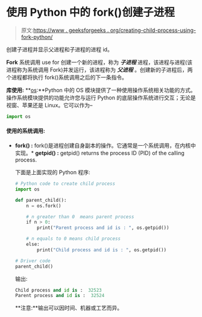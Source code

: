 # 使用 Python 中的 fork()创建子进程

> 原文:[https://www . geeksforgeeks . org/creating-child-process-using-fork-python/](https://www.geeksforgeeks.org/creating-child-process-using-fork-python/)

创建子进程并显示父进程和子进程的进程 id。

**Fork** 系统调用 use for 创建一个新的进程，称为 ***子进程*** 进程，该进程与进程(该进程称为系统调用 Fork)并发运行，该进程称为 ***父进程*** 。创建新的子进程后，两个进程都将执行 fork()系统调用之后的下一条指令。

**库使用:**
**[os](https://www.geeksforgeeks.org/os-module-python-examples/):**Python 中的 OS 模块提供了一种使用操作系统相关功能的方式。操作系统模块提供的功能允许您与运行 Python 的底层操作系统进行交互；无论是视窗、苹果还是 Linux。它可以作为–

```py
import os

```

#### 使用的系统调用:

*   **fork() :** fork()是进程创建自身副本的操作。它通常是一个系统调用，在内核中实现。*   **getpid() :** getpid() returns the process ID (PID) of the calling process.

    下面是上面实现的 Python 程序:

    ```py
    # Python code to create child process 
    import os

    def parent_child():
        n = os.fork()

        # n greater than 0  means parent process
        if n > 0:
            print("Parent process and id is : ", os.getpid())

        # n equals to 0 means child process
        else:
            print("Child process and id is : ", os.getpid())

    # Driver code
    parent_child()
    ```

    输出:

    ```py
    Child process and id is :  32523
    Parent process and id is :  32524

    ```

    **注意:**输出可以因时间、机器或工艺而异。